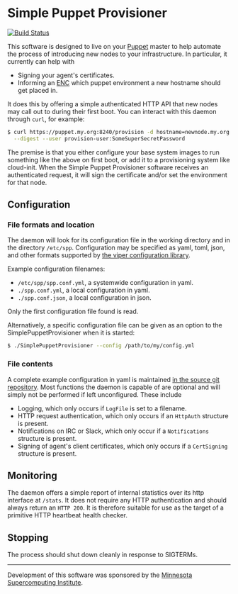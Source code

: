 # Simple Puppet Provisioner
[![Build Status](https://travis-ci.org/mbaynton/SimplePuppetProvisioner.svg?branch=master)](https://travis-ci.org/mbaynton/SimplePuppetProvisioner)

This software is designed to live on your [Puppet](https://puppet.com/) master to help automate the process of 
introducing new nodes to your infrastructure. In particular, it currently can help with
  * Signing your agent's certificates.
  * Informing an [ENC](https://puppet.com/docs/puppet/5.3/nodes_external.html#what-is-an-enc) which puppet environment a new hostname should get placed in.

It does this by offering a simple authenticated HTTP API that new nodes may call out to during their first boot.
You can interact with this daemon through `curl`, for example:
```bash
$ curl https://puppet.my.org:8240/provision -d hostname=newnode.my.org -d environment=production \
  --digest --user provision-user:SomeSuperSecretPassword  
```
The premise is that you either configure your base system images to run something like the above on
first boot, or add it to a provisioning system like cloud-init. When the Simple Puppet Provisioner software
receives an authenticated request, it will sign the certificate and/or set the environment for that
node.

## Configuration
### File formats and location
The daemon will look for its configuration file in the working directory and in
the directory `/etc/spp`. Configuration may be specified as yaml, toml, json, and
other formats supported by [the viper configuration library](https://github.com/spf13/viper).

Example configuration filenames:
  * `/etc/spp/spp.conf.yml`, a systemwide configuration in yaml.
  * `./spp.conf.yml`, a local configuration in yaml.
  * `./spp.conf.json`, a local configuration in json.

Only the first configuration file found is read.

Alternatively, a specific configuration file can be given as an option to the SimplePuppetProvisioner when it
is started:
```bash
$ ./SimplePuppetProvisioner --config /path/to/my/config.yml
```

### File contents
A complete example configuration in yaml is maintained [in the source git repository](https://github.com/mbaynton/SimplePuppetProvisioner/blob/master/spp.conf.yml).
Most functions the daemon is capable of are optional and will simply not be performed if left
unconfigured. These include
  * Logging, which only occurs if `LogFile` is set to a filename.
  * HTTP request authentication, which only occurs if an `HttpAuth` structure is present.
  * Notifications on IRC or Slack, which only occur if a `Notifications` structure is present.
  * Signing of agent's client certificates, which only occurs if a `CertSigning` structure is present.

## Monitoring
The daemon offers a simple report of internal statistics over its http interface at `/stats`.
It does not require any HTTP authentication and should always return an `HTTP 200`. It is therefore
suitable for use as the target of a primitive HTTP heartbeat health checker.

## Stopping
The process should shut down cleanly in response to SIGTERMs.

- - -
Development of this software was sponsored by the [Minnesota Supercomputing Institute](https://www.msi.umn.edu/).